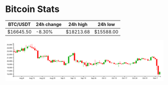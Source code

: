 # Bitcoin Stats

BTC/USDT|24h change|24h high|24h low|
|---|---|---|---|
|$16645.50|-8.30%|$18213.68|$15588.00|

<img src="./chart.svg">

